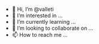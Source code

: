- 👋 Hi, I’m @valleti
- 👀 I’m interested in ...
- 🌱 I’m currently learning ...
- 💞️ I’m looking to collaborate on ...
- 📫 How to reach me ...

<!---
valleti/valleti is a ✨ special ✨ repository because its `README.md` (this file) appears on your GitHub profile.
You can click the Preview link to take a look at your changes.
--->
